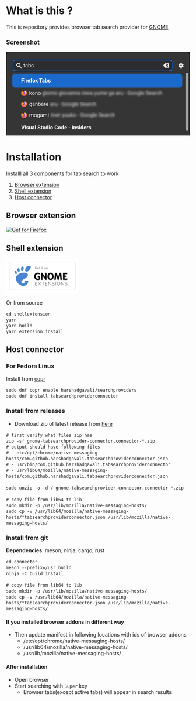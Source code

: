 # What is this ?
This is repository provides browser tab search provider for [GNOME](https://www.gnome.org/)
### Screenshot
![Firefox search screenshot](./assets/firefox-search-screenshot.png)

# Installation
Installl all 3 components for tab search to work
1. [Browser extension](#browser-extension)
1. [Shell extension](#shell-extension)
1. [Host connector](#host-connector)


## Browser extension

<a href="https://addons.mozilla.org/en-US/firefox/addon/tab-search-provider-for-gnome/">
<img src="https://blog.mozilla.org/addons/files/2020/04/get-the-addon-fx-apr-2020.svg" alt="Get for Firefox" width="200"/>
</a>

## Shell extension
<a href="https://extensions.gnome.org/extension/4733/browser-tabs/">
<img src="https://github.com/andyholmes/gnome-shell-extensions-badge/raw/master/get-it-on-ego.svg" alt="Get it on EGO" width="200" />
</a>

Or from source
```
cd shellextension
yarn
yarn build
yarn extension:install
```

## Host connector
### For Fedora Linux
Install from [copr](https://copr.fedorainfracloud.org/coprs/harshadgavali/searchproviders/)
```
sudo dnf copr enable harshadgavali/searchproviders
sudo dnf install tabsearchproviderconnector
```

### Install from releases
* Download zip of latest release from [here](https://github.com/harshadgavali/searchprovider-for-browser-tabs/releases/)
```
# first verify what files zip has
zip -sf gnome-tabsearchprovider-connector.connector-*.zip
# output should have following files
# - etc/opt/chrome/native-messaging-hosts/com.github.harshadgavali.tabsearchproviderconnector.json
# - usr/bin/com.github.harshadgavali.tabsearchproviderconnector
# - usr/lib64/mozilla/native-messaging-hosts/com.github.harshadgavali.tabsearchproviderconnector.json

sudo unzip -o -d / gnome-tabsearchprovider-connector.connector-*.zip

# copy file from lib64 to lib 
sudo mkdir -p /usr/lib/mozilla/native-messaging-hosts/
sudo cp -v /usr/lib64/mozilla/native-messaging-hosts/*tabsearchproviderconnector.json /usr/lib/mozilla/native-messaging-hosts/
```

### Install from git
**Dependencies**: meson, ninja, cargo, rust
```
cd connector
meson --prefix=/usr build
ninja -C build install

# copy file from lib64 to lib
sudo mkdir -p /usr/lib/mozilla/native-messaging-hosts/
sudo cp -v /usr/lib64/mozilla/native-messaging-hosts/*tabsearchproviderconnector.json /usr/lib/mozilla/native-messaging-hosts/
```

#### If you installed browser addons in different way
* Then update manifest in following locations 
with ids of browser addons
  * /etc/opt/chrome/native-messaging-hosts/
  * /usr/lib64/mozilla/native-messaging-hosts/
  * /usr/lib/mozilla/native-messaging-hosts/

#### After installation
* Open browser
* Start searching with `Super` key
  * Browser tabs(except active tabs) will appear in search results
